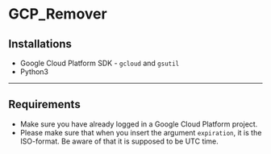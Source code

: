 # GCP_Remover

## Installations
- Google Cloud Platform SDK - `gcloud` and `gsutil`
- Python3

---

## Requirements
- Make sure you have already logged in a Google Cloud Platform project.
- Please make sure that when you insert the argument `expiration`, it is the ISO-format. Be aware of that it is supposed to be UTC time.
